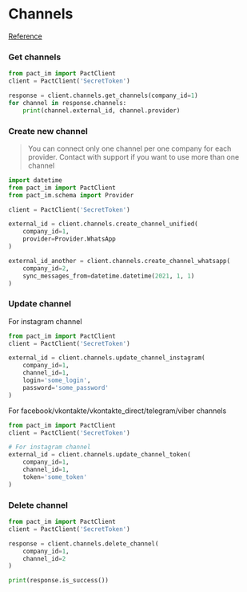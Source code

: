 # Channels

[Reference](reference/channels/)


### Get channels

```python
from pact_im import PactClient
client = PactClient('SecretToken')

response = client.channels.get_channels(company_id=1)
for channel in response.channels:
    print(channel.external_id, channel.provider)
```

### Create new channel

> You can connect only one channel per one company for each provider. Contact with support if you want to use more than one channel


```python
import datetime
from pact_im import PactClient
from pact_im.schema import Provider

client = PactClient('SecretToken')

external_id = client.channels.create_channel_unified(
    company_id=1,
    provider=Provider.WhatsApp
)

external_id_another = client.channels.create_channel_whatsapp(
    company_id=2,
    sync_messages_from=datetime.datetime(2021, 1, 1)
)
```

### Update channel

For instagram channel

```python
from pact_im import PactClient
client = PactClient('SecretToken')

external_id = client.channels.update_channel_instagram(
    company_id=1,
    channel_id=1,
    login='some_login',
    password='some_password'
)

```

For facebook/vkontakte/vkontakte_direct/telegram/viber channels

```python
from pact_im import PactClient
client = PactClient('SecretToken')

# For instagram channel
external_id = client.channels.update_channel_token(
    company_id=1,
    channel_id=1,
    token='some_token'
)

```

### Delete channel

```python
from pact_im import PactClient
client = PactClient('SecretToken')

response = client.channels.delete_channel(
    company_id=1,
    channel_id=2
)

print(response.is_success())

```